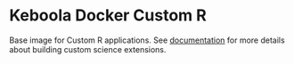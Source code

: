 # Keboola Docker Custom R
Base image for Custom R applications. See [documentation](https://developers.keboola.com/extend/custom-science/r/) for more details about building custom science extensions.
